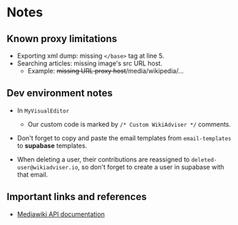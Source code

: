 # Notes

## Known proxy limitations

- Exporting xml dump: missing `</base>` tag at line 5.
- Searching articles: missing image's src URL host.
  - Example: ~~missing URL proxy host~~/media/wikipedia/...

## Dev environment notes

- In `MyVisualEditor`
  - Our custom code is marked by `/* Custom WikiAdviser */` comments.

- Don't forget to copy and paste the email templates from `email-templates` to <b>supabase</b> templates.

- When deleting a user, their contributions are reassigned to `deleted-user@wikiadviser.io`, so don't forget to create a user in supabase with that email.

## Important links and references

- [Mediawiki API documentation](https://www.mediawiki.org/wiki/API:Main_page)
